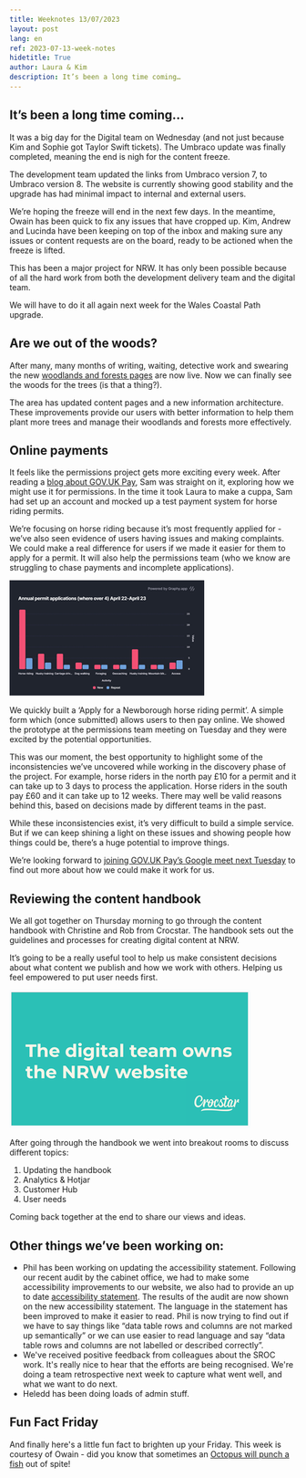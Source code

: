 ```yaml
---
title: Weeknotes 13/07/2023
layout: post
lang: en
ref: 2023-07-13-week-notes
hidetitle: True
author: Laura & Kim
description: It’s been a long time coming…  
---
```


## It’s been a long time coming…  

It was a big day for the Digital team on Wednesday (and not just because Kim and Sophie got Taylor Swift tickets). The Umbraco update was finally completed, meaning the end is nigh for the content freeze. 

The development team updated the links from Umbraco version 7, to Umbraco version 8. The website is currently showing good stability and the upgrade has had minimal impact to internal and external users.

We’re hoping the freeze will end in the next few days. In the meantime, Owain has been quick to fix any issues that have cropped up. Kim, Andrew and Lucinda have been keeping on top of the inbox and making sure any issues or content requests are on the board, ready to be actioned when the freeze is lifted.  

This has been a major project for NRW. It has only been possible because of all the hard work from both the development delivery team and the digital team.

We will have to do it all again next week for the Wales Coastal Path upgrade.

## Are we out of the woods?

After many, many months of writing, waiting, detective work and swearing the new [woodlands and forests pages](https://naturalresources.wales/guidance-and-advice/environmental-topics/woodlands-and-forests/?lang=en) are now live. Now we can finally see the woods for the trees (is that a thing?).

The area has updated content pages and a new information architecture. These improvements provide our users with better information to help them plant more trees and manage their woodlands and forests more effectively. 

## Online payments

It feels like the permissions project gets more exciting every week. After reading a [blog about GOV.UK Pay](https://gds.blog.gov.uk/2023/07/05/new-recurring-payments-and-webhook-features-available-through-gov-uk-pay/), Sam was straight on it, exploring how we might use it for permissions. In the time it took Laura to make a cuppa, Sam had set up an account and mocked up a test payment system for horse riding permits.

We’re focusing on horse riding because it’s most frequently applied for - we’ve also seen evidence of users having issues and making complaints. We could make a real difference for users if we made it easier for them to apply for a permit. It will also help the permissions team (who we know are struggling to chase payments and incomplete applications).  

![alt text](https://github.com/nrw-digital/week-notes/blob/d5cec9dfc3a8cbb9a7bdff5aea4a5f9fbcbde254/images/14-07-2023-02.png?raw=true)

We quickly built a ‘Apply for a Newborough horse riding permit’. A simple form which (once submitted) allows users to then pay online. We showed the prototype at the permissions team meeting on Tuesday and they were excited by the potential opportunities. 

This was our moment, the best opportunity to highlight some of the inconsistencies we’ve uncovered while working in the discovery phase of the project. For example, horse riders in the north pay £10 for a permit and it can take up to 3 days to process the application. Horse riders in the south pay £60 and it can take up to 12 weeks. There may well be valid reasons behind this, based on decisions made by different teams in the past. 

While these inconsistencies exist, it’s very difficult to build a simple service. But if we can keep shining a light on these issues and showing people how things could be, there’s a huge potential to improve things.

We’re looking forward to [joining GOV.UK Pay’s Google meet next Tuesday](https://www.payments.service.gov.uk/getstarted/) to find out more about how we could make it work for us. 

## Reviewing the content handbook

We all got together on Thursday morning to go through the content handbook with Christine and Rob from Crocstar. The handbook sets out the guidelines and processes for creating digital content at NRW. 

It’s going to be a really useful tool to help us make consistent decisions about what content we publish and how we work with others. Helping us feel empowered to put user needs first. 

![alt text](https://github.com/nrw-digital/week-notes/blob/d5cec9dfc3a8cbb9a7bdff5aea4a5f9fbcbde254/images/14-07-2023-01.png?raw=true)

After going through the handbook we went into breakout rooms to discuss different topics:

1. Updating the handbook
2. Analytics & Hotjar
3. Customer Hub
4. User needs

Coming back together at the end to share our views and ideas.

## Other things we’ve been working on:

+ Phil has been working on updating the accessibility statement. Following our recent audit by the cabinet office, we had to make some accessibility improvements to our website, we also had to provide an up to date [accessibility statement](https://eur01.safelinks.protection.outlook.com/?url=https%3A%2F%2Fnaturalresources.wales%2Ffooter-links%2Faccessibility%2F%3Flang%3Den&data=05%7C01%7Ckim.west%40cyfoethnaturiolcymru.gov.uk%7C3392fd9273d345546cf808db81f2f258%7C8865ef0facde487cbf175cb50375d757%7C0%7C0%7C638246652671990135%7CUnknown%7CTWFpbGZsb3d8eyJWIjoiMC4wLjAwMDAiLCJQIjoiV2luMzIiLCJBTiI6Ik1haWwiLCJXVCI6Mn0%3D%7C3000%7C%7C%7C&sdata=OIEhWoy04ZksEnNdsCj8OVJZJAubGY6ULT7X1poNJWU%3D&reserved=0). The results of the audit are now shown on the new accessibility statement. The language in the statement has been improved to make it easier to read. Phil is now trying to find out if we have to say things like “data table rows and columns are not marked up semantically” or we can use easier to read language and say “data table rows and columns are not labelled or described correctly”.
+ We've received positive feedback from colleagues about the SROC work. It's really nice to hear that the efforts are being recognised. We're doing a team retrospective next week to capture what went well, and what we want to do next. 
+ Heledd has been doing loads of admin stuff. 

## Fun Fact Friday

And finally here's a little fun fact to brighten up your Friday. This week is courtesy of Owain - did you know that sometimes an [Octopus will punch a fish](https://www.youtube.com/watch?v=i30b8PGsVA0) out of spite! 
